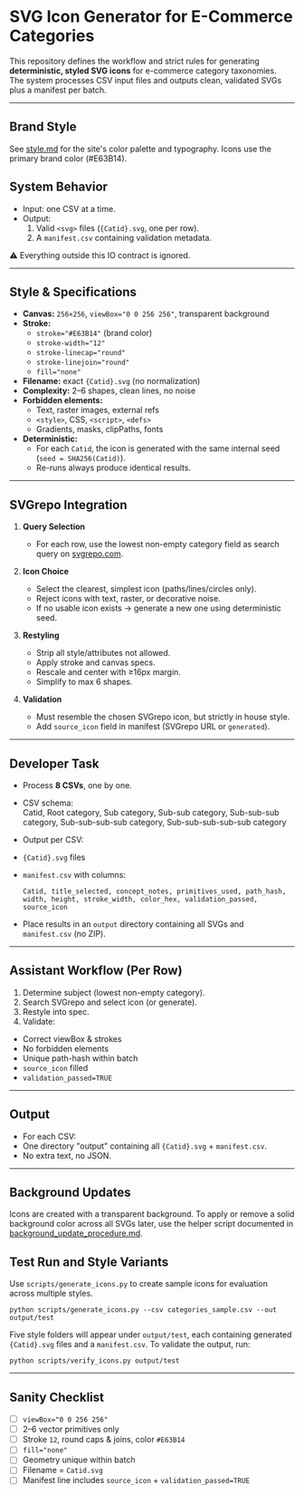 # SVG Icon Generator for E-Commerce Categories

This repository defines the workflow and strict rules for generating **deterministic, styled SVG icons** for e-commerce category taxonomies.  
The system processes CSV input files and outputs clean, validated SVGs plus a manifest per batch.

---

## Brand Style

See [style.md](style.md) for the site's color palette and typography. Icons use the primary brand color (#E63B14).

## System Behavior

- Input: one CSV at a time.  
- Output:
  1. Valid `<svg>` files (`{Catid}.svg`, one per row).  
  2. A `manifest.csv` containing validation metadata.  

⚠️ Everything outside this IO contract is ignored.

---

## Style & Specifications

- **Canvas:** `256×256`, `viewBox="0 0 256 256"`, transparent background  
- **Stroke:**  
  - `stroke="#E63B14"` (brand color)  
  - `stroke-width="12"`  
  - `stroke-linecap="round"`  
  - `stroke-linejoin="round"`  
  - `fill="none"`  
- **Filename:** exact `{Catid}.svg` (no normalization)  
- **Complexity:** 2–6 shapes, clean lines, no noise  
- **Forbidden elements:**  
  - Text, raster images, external refs  
  - `<style>`, CSS, `<script>`, `<defs>`  
  - Gradients, masks, clipPaths, fonts  
- **Deterministic:**  
  - For each `Catid`, the icon is generated with the same internal seed (`seed = SHA256(Catid)`).  
  - Re-runs always produce identical results.

---

## SVGrepo Integration

1. **Query Selection**  
   - For each row, use the lowest non-empty category field as search query on [svgrepo.com](https://www.svgrepo.com).  

2. **Icon Choice**  
   - Select the clearest, simplest icon (paths/lines/circles only).  
   - Reject icons with text, raster, or decorative noise.  
   - If no usable icon exists → generate a new one using deterministic seed.  

3. **Restyling**  
   - Strip all style/attributes not allowed.  
   - Apply stroke and canvas specs.  
   - Rescale and center with ≥16px margin.  
   - Simplify to max 6 shapes.  

4. **Validation**  
   - Must resemble the chosen SVGrepo icon, but strictly in house style.  
   - Add `source_icon` field in manifest (SVGrepo URL or `generated`).

---

## Developer Task

- Process **8 CSVs**, one by one.  
- CSV schema:  
Catid, Root category, Sub category, Sub-sub category, Sub-sub-sub category, Sub-sub-sub-sub category, Sub-sub-sub-sub-sub category

- Output per CSV:  
- `{Catid}.svg` files  
- `manifest.csv` with columns:  

  ```
  Catid, title_selected, concept_notes, primitives_used, path_hash, width, height, stroke_width, color_hex, validation_passed, source_icon
  ```

- Place results in an `output` directory containing all SVGs and `manifest.csv` (no ZIP).

---

## Assistant Workflow (Per Row)

1. Determine subject (lowest non-empty category).  
2. Search SVGrepo and select icon (or generate).  
3. Restyle into spec.  
4. Validate:  
 - Correct viewBox & strokes  
 - No forbidden elements  
 - Unique path-hash within batch  
 - `source_icon` filled  
 - `validation_passed=TRUE`

---

## Output

- For each CSV:
- One directory "output" containing all `{Catid}.svg` + `manifest.csv`.
- No extra text, no JSON.

---

## Background Updates

Icons are created with a transparent background. To apply or remove a solid background color across all SVGs later, use the helper script documented in [background_update_procedure.md](background_update_procedure.md).

## Test Run and Style Variants

Use `scripts/generate_icons.py` to create sample icons for evaluation across multiple styles.

```
python scripts/generate_icons.py --csv categories_sample.csv --out output/test
```

Five style folders will appear under `output/test`, each containing generated `{Catid}.svg` files and a `manifest.csv`.
To validate the output, run:

```
python scripts/verify_icons.py output/test
```

---

## Sanity Checklist

- [ ] `viewBox="0 0 256 256"`  
- [ ] 2–6 vector primitives only  
- [ ] Stroke `12`, round caps & joins, color `#E63B14`  
- [ ] `fill="none"`  
- [ ] Geometry unique within batch  
- [ ] Filename = `Catid.svg`  
- [ ] Manifest line includes `source_icon` + `validation_passed=TRUE`
